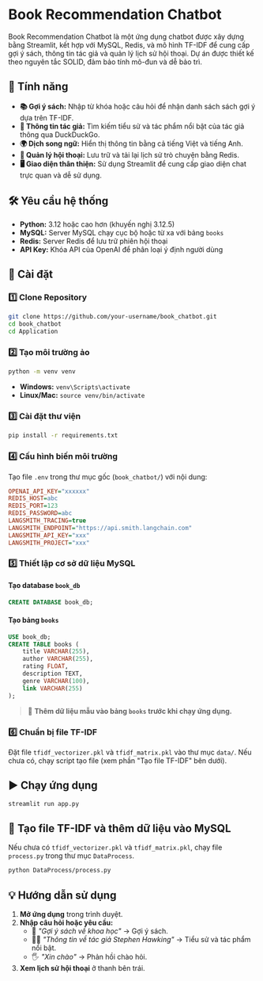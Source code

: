 # Book Recommendation Chatbot

Book Recommendation Chatbot là một ứng dụng chatbot được xây dựng bằng Streamlit, kết hợp với MySQL, Redis, và mô hình TF-IDF để cung cấp gợi ý sách, thông tin tác giả và quản lý lịch sử hội thoại. Dự án được thiết kế theo nguyên tắc SOLID, đảm bảo tính mô-đun và dễ bảo trì.

## 🚀 Tính năng
- **📚 Gợi ý sách:** Nhập từ khóa hoặc câu hỏi để nhận danh sách sách gợi ý dựa trên TF-IDF.
- **👤 Thông tin tác giả:** Tìm kiếm tiểu sử và tác phẩm nổi bật của tác giả thông qua DuckDuckGo.
- **🌍 Dịch song ngữ:** Hiển thị thông tin bằng cả tiếng Việt và tiếng Anh.
- **💾 Quản lý hội thoại:** Lưu trữ và tải lại lịch sử trò chuyện bằng Redis.
- **🖥️ Giao diện thân thiện:** Sử dụng Streamlit để cung cấp giao diện chat trực quan và dễ sử dụng.

## 🛠 Yêu cầu hệ thống
- **Python:** 3.12 hoặc cao hơn (khuyến nghị 3.12.5)
- **MySQL:** Server MySQL chạy cục bộ hoặc từ xa với bảng `books`
- **Redis:** Server Redis để lưu trữ phiên hội thoại
- **API Key:** Khóa API của OpenAI để phân loại ý định người dùng

## 🔧 Cài đặt
### 1️⃣ Clone Repository
```bash
git clone https://github.com/your-username/book_chatbot.git
cd book_chatbot
cd Application
```
### 2️⃣ Tạo môi trường ảo
```bash
python -m venv venv
```
- **Windows:** `venv\Scripts\activate`
- **Linux/Mac:** `source venv/bin/activate`

### 3️⃣ Cài đặt thư viện
```bash
pip install -r requirements.txt
```
### 4️⃣ Cấu hình biến môi trường
Tạo file `.env` trong thư mục gốc (`book_chatbot/`) với nội dung:
```ini
OPENAI_API_KEY="xxxxxx"
REDIS_HOST=abc
REDIS_PORT=123
REDIS_PASSWORD=abc
LANGSMITH_TRACING=true
LANGSMITH_ENDPOINT="https://api.smith.langchain.com"
LANGSMITH_API_KEY="xxx"
LANGSMITH_PROJECT="xxx"
```

### 5️⃣ Thiết lập cơ sở dữ liệu MySQL
#### Tạo database `book_db`
```sql
CREATE DATABASE book_db;
```
#### Tạo bảng `books`
```sql
USE book_db;
CREATE TABLE books (
    title VARCHAR(255),
    author VARCHAR(255),
    rating FLOAT,
    description TEXT,
    genre VARCHAR(100),
    link VARCHAR(255)
);
```
> 📌 **Thêm dữ liệu mẫu vào bảng `books` trước khi chạy ứng dụng.**

### 6️⃣ Chuẩn bị file TF-IDF
Đặt file `tfidf_vectorizer.pkl` và `tfidf_matrix.pkl` vào thư mục `data/`.
Nếu chưa có, chạy script tạo file (xem phần "Tạo file TF-IDF" bên dưới).

## ▶️ Chạy ứng dụng
```bash
streamlit run app.py
```

## 📌 Tạo file TF-IDF và thêm dữ liệu vào MySQL
Nếu chưa có `tfidf_vectorizer.pkl` và `tfidf_matrix.pkl`, chạy file `process.py` trong thư mục `DataProcess`.
```bash
python DataProcess/process.py
```

## 💡 Hướng dẫn sử dụng
1. **Mở ứng dụng** trong trình duyệt.
2. **Nhập câu hỏi hoặc yêu cầu:**
   - 📖 *"Gợi ý sách về khoa học"* → Gợi ý sách.
   - 👨‍🏫 *"Thông tin về tác giả Stephen Hawking"* → Tiểu sử và tác phẩm nổi bật.
   - 🖐️ *"Xin chào"* → Phản hồi chào hỏi.
3. **Xem lịch sử hội thoại** ở thanh bên trái.
